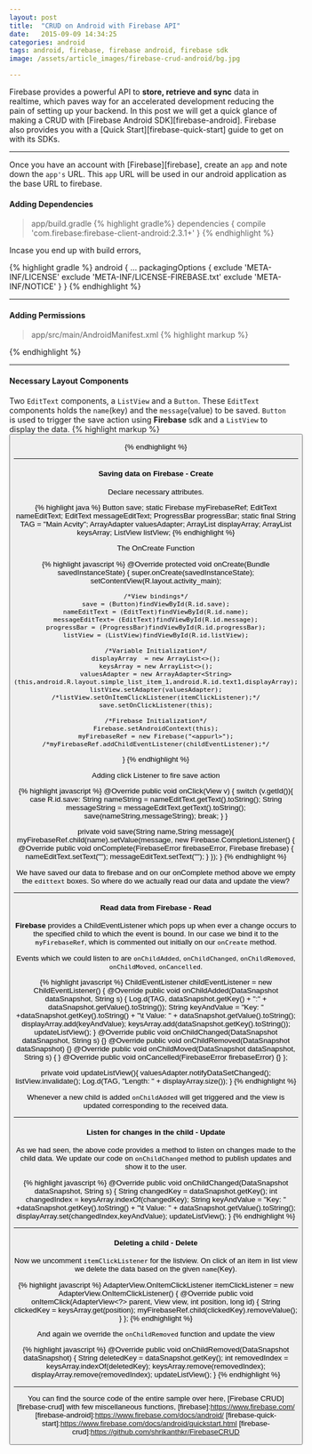```yaml
---
layout: post
title:  "CRUD on Android with Firebase API"
date:   2015-09-09 14:34:25
categories: android
tags: android, firebase, firebase android, firebase sdk
image: /assets/article_images/firebase-crud-android/bg.jpg

--- 
```


Firebase provides a powerful API to **store, retrieve and sync** data in realtime, which paves way for an accelerated development reducing the pain of setting up your backend. In this post we will get a quick glance of making a CRUD with [Firebase Android SDK][firebase-android]. Firebase also provides you with a [Quick Start][firebase-quick-start] guide to get on with its SDKs. 

---

Once you have an account with [Firebase][firebase], create an `app` and note down the `app's` URL. This `app` URL will be used in our android application as the base URL to firebase.

#### Adding Dependencies


> app/build.gradle
{% highlight gradle%}
dependencies {
	compile 'com.firebase:firebase-client-android:2.3.1+'
}
{% endhighlight %}

Incase you end up with build errors, 

{% highlight gradle %}
android {
	...
	packagingOptions {
	exclude 'META-INF/LICENSE'
	exclude 'META-INF/LICENSE-FIREBASE.txt'
	exclude 'META-INF/NOTICE'
	}
}
{% endhighlight %}

---

#### Adding Permissions

> app/src/main/AndroidManifest.xml 
{% highlight markup %}
<uses-permission android:name="android.permission.INTERNET" />
{% endhighlight %}

---

#### Necessary Layout Components

Two `EditText` components,  a `ListView` and a `Button`. These `EditText` components holds the `name`(key) and the `message`(value) to be saved. `Button` is used to trigger the save action using **Firebase** sdk and a `ListView` to display the data.
{% highlight markup %}
<EditText
	android:layout_width="fill_parent"
	android:layout_height="60dp"
	android:hint="Enter Name"
	android:id="@+id/name"
	android:layout_marginTop="10dp"
	android:layout_alignParentLeft="true"
	android:layout_alignParentStart="true"/>
<EditText
	android:layout_width="fill_parent"
	android:layout_height="60dp"
	android:hint="Enter Message"
	android:layout_marginTop="10dp"
	android:id="@+id/message"
	android:layout_below="@+id/name"/>
<Button
	android:layout_width="wrap_content"
	android:layout_height="wrap_content"
	android:text="Save"
	android:id="@+id/save"
	android:layout_below="@+id/message"
	android:layout_marginTop="10dp"
	android:layout_centerHorizontal="true"/>
<ListView
	android:layout_width="wrap_content"
	android:layout_height="fill_parent"
	android:id="@+id/listView"
	android:layout_below="@+id/save"
	android:layout_alignParentLeft="true"
	android:layout_alignParentStart="true"/>

{% endhighlight %}

---

#### Saving data on Firebase - Create

Declare necessary attributes.

{% highlight java %}
Button save;
static Firebase myFirebaseRef;
EditText nameEditText;
EditText messageEditText;
ProgressBar progressBar;
static final String TAG = "Main Acvity";
ArrayAdapter<String> valuesAdapter;
ArrayList<String> displayArray;
ArrayList<String> keysArray;
ListView listView;
{% endhighlight %}

The OnCreate Function

{% highlight javascript %}
@Override
protected void onCreate(Bundle savedInstanceState) {
	super.onCreate(savedInstanceState);
	setContentView(R.layout.activity_main);

	/*View bindings*/
	save = (Button)findViewById(R.id.save);
	nameEditText = (EditText)findViewById(R.id.name);
	messageEditText= (EditText)findViewById(R.id.message);
	progressBar = (ProgressBar)findViewById(R.id.progressBar);
	listView = (ListView)findViewById(R.id.listView);

	/*Variable Initialization*/
	displayArray  = new ArrayList<>();
	keysArray = new ArrayList<>();
	valuesAdapter = new ArrayAdapter<String>(this,android.R.layout.simple_list_item_1,android.R.id.text1,displayArray);
	listView.setAdapter(valuesAdapter);
	/*listView.setOnItemClickListener(itemClickListener);*/
	save.setOnClickListener(this);

	/*Firebase Initialization*/
	Firebase.setAndroidContext(this);
	myFirebaseRef = new Firebase("<appurl>");
	/*myFirebaseRef.addChildEventListener(childEventListener);*/
}
{% endhighlight %}

Adding click Listener to fire save action

{% highlight javascript %}
@Override
public void onClick(View v) {
	switch (v.getId()){
		case R.id.save:
			String nameString = nameEditText.getText().toString();
			String messageString = messageEditText.getText().toString();
			save(nameString,messageString);
		break;
	}
}

private void save(String name,String message){
	myFirebaseRef.child(name).setValue(message, new Firebase.CompletionListener() {
		@Override
		public void onComplete(FirebaseError firebaseError, Firebase firebase) {
			nameEditText.setText("");
			messageEditText.setText("");
		}
	});
}
{% endhighlight %}

We have saved our data to firebase and on our onComplete method above we empty the `edittext` boxes. So where do we actually read our data and update the view?

---



#### Read data from Firebase - Read

**Firebase** provides a ChildEventListener which pops up when ever a change occurs to the specified child to which the event is bound. In our case we bind it to the `myFirebaseRef`, which is commented out initially on our `onCreate` method. 

Events which we could listen to are `onChildAdded`, `onChildChanged`, `onChildRemoved`, `onChildMoved`, `onCancelled`. 

{% highlight javascript %}
ChildEventListener childEventListener = new ChildEventListener() {
	@Override
	public void onChildAdded(DataSnapshot dataSnapshot, String s) {
		Log.d(TAG, dataSnapshot.getKey() + ":" + dataSnapshot.getValue().toString());
		String keyAndValue = "Key: " +dataSnapshot.getKey().toString() + "\t Value: " +  	dataSnapshot.getValue().toString();
		displayArray.add(keyAndValue);
		keysArray.add(dataSnapshot.getKey().toString());
		updateListView();
	}
	@Override
	public void onChildChanged(DataSnapshot dataSnapshot, String s) {}
	@Override
	public void onChildRemoved(DataSnapshot dataSnapshot) {}
	@Override
	public void onChildMoved(DataSnapshot dataSnapshot, String s) { }
	@Override
	public void onCancelled(FirebaseError firebaseError) {}
};

private void updateListView(){
	valuesAdapter.notifyDataSetChanged();
	listView.invalidate();
	Log.d(TAG, "Length: " + displayArray.size());
}
{% endhighlight %}

Whenever a new child is added `onChildAdded` will get triggered and the view is updated corresponding to the received data.

--- 

#### Listen for changes in the child - Update

As we had seen, the above code provides a method to listen on changes made to the child data. We update our code on `onChildChanged` method to publish updates and show it to the user.

{% highlight javascript %}
@Override
public void onChildChanged(DataSnapshot dataSnapshot, String s) {
	String changedKey = dataSnapshot.getKey();
	int changedIndex = keysArray.indexOf(changedKey);
	String keyAndValue = "Key: " +dataSnapshot.getKey().toString() + "\t Value: " + dataSnapshot.getValue().toString();
	displayArray.set(changedIndex,keyAndValue);
	updateListView();
}
{% endhighlight %}

---

#### Deleting a child - Delete

Now we uncomment `itemClickListener` for the listview. On click of an item in list view we delete the data based on the given `name`(Key).

{% highlight javascript %}
AdapterView.OnItemClickListener itemClickListener = new AdapterView.OnItemClickListener() {
	@Override
	public void onItemClick(AdapterView<?> parent, View view, int position, long id) {
		String clickedKey = keysArray.get(position);
		myFirebaseRef.child(clickedKey).removeValue();
	}
};
{% endhighlight %}

And again we override the `onChildRemoved` function and update the view

{% highlight javascript %}
@Override
public void onChildRemoved(DataSnapshot dataSnapshot) {
	String deletedKey = dataSnapshot.getKey();
	int removedIndex = keysArray.indexOf(deletedKey);
	keysArray.remove(removedIndex);
	displayArray.remove(removedIndex);
	updateListView();
}
{% endhighlight %}

---

You can find the source code of the entire sample over here, [Firebase CRUD][firebase-crud] with few miscellaneous functions,
[firebase]:https://www.firebase.com/
[firebase-android]:https://www.firebase.com/docs/android/
[firebase-quick-start]:https://www.firebase.com/docs/android/quickstart.html
[firebase-crud]:https://github.com/shrikanthkr/FirebaseCRUD

